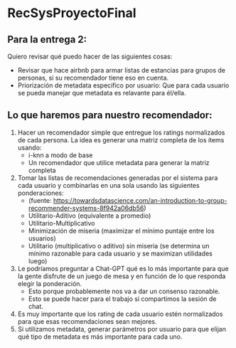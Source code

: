 # RecSysProyectoFinal

## Para la entrega 2:
Quiero revisar qué puedo hacer de las siguientes cosas:
- Revisar que hace airbnb para armar listas de estancias para grupos de personas, si su recomendador tiene eso en cuenta.
- Priorización de metadata específico por usuario: Que para cada usuario se pueda manejar que metadata es relavante para él/ella.


## Lo que haremos para nuestro recomendador:
1) Hacer un recomendador simple que entregue los ratings normalizados de cada persona. La idea es generar una matriz completa de los ítems usando:
    - i-knn a modo de base
    - Un recomendador que utilice metadata para generar la matriz completa
2) Tomar las listas de recomendaciones generadas por el sistema para cada usuario y combinarlas en una sola usando las siguientes ponderaciones:
    - (fuente: <https://towardsdatascience.com/an-introduction-to-group-recommender-systems-8f942a06db56>)
    - Utilitario-Aditivo (equivalente a promedio)
    - Utilitario-Multiplicativo
    - Minimización de miseria (maximizar el mínimo puntaje entre los usuarios)
    - Utilitario (multiplicativo o aditivo) sin miseria (se determina un mínimo razonable para cada usuario y se maximizan utilidades luego)
3) Le podríamos preguntar a Chat-GPT qué es lo más importante para que la gente disfrute de un juego de mesa y en función de lo que responda elegir la ponderación.
    - Esto porque probablemente nos va a dar un consenso razonable.
    - Esto se puede hacer para el trabajo si compartimos la sesión de chat.
4) Es muy importante que los rating de cada usuario estén normalizados para que esas recomendaciones sean mejores.
5) Si utilizamos metadata, generar parámetros por usuario para que elijan qué tipo de metadata es más importante para cada uno.

